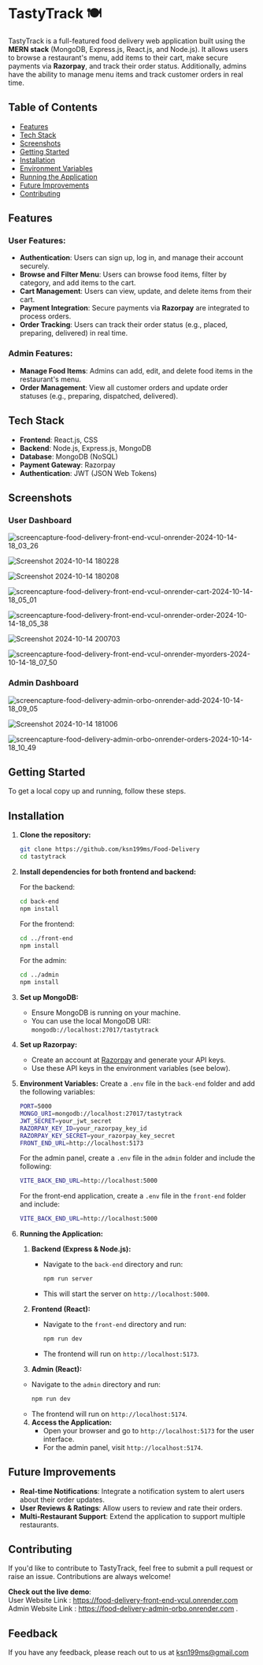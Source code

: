 # TastyTrack 🍽️

TastyTrack is a full-featured food delivery web application built using the **MERN stack** (MongoDB, Express.js, React.js, and Node.js). It allows users to browse a restaurant's menu, add items to their cart, make secure payments via **Razorpay**, and track their order status. Additionally, admins have the ability to manage menu items and track customer orders in real time.

## Table of Contents
- [Features](#features)
- [Tech Stack](#tech-stack)
- [Screenshots](#screenshots)
- [Getting Started](#getting-started)
- [Installation](#installation)
- [Environment Variables](#environment-variables)
- [Running the Application](#running-the-application)
- [Future Improvements](#future-improvements)
- [Contributing](#contributing)

## Features

### User Features:
- **Authentication**: Users can sign up, log in, and manage their account securely.
- **Browse and Filter Menu**: Users can browse food items, filter by category, and add items to the cart.
- **Cart Management**: Users can view, update, and delete items from their cart.
- **Payment Integration**: Secure payments via **Razorpay** are integrated to process orders.
- **Order Tracking**: Users can track their order status (e.g., placed, preparing, delivered) in real time.
  
### Admin Features:
- **Manage Food Items**: Admins can add, edit, and delete food items in the restaurant's menu.
- **Order Management**: View all customer orders and update order statuses (e.g., preparing, dispatched, delivered).
  
## Tech Stack
- **Frontend**: React.js, CSS
- **Backend**: Node.js, Express.js, MongoDB
- **Database**: MongoDB (NoSQL)
- **Payment Gateway**: Razorpay
- **Authentication**: JWT (JSON Web Tokens)

## Screenshots
### User Dashboard

![screencapture-food-delivery-front-end-vcul-onrender-2024-10-14-18_03_26](https://github.com/user-attachments/assets/a51a3003-c072-4c4d-b66b-7b13c90a9aab)

![Screenshot 2024-10-14 180228](https://github.com/user-attachments/assets/348a1699-7c68-4af2-a24a-0084640daae3)

![Screenshot 2024-10-14 180208](https://github.com/user-attachments/assets/1506db3b-7ed0-449e-b8c7-29fbbe724b9c)

![screencapture-food-delivery-front-end-vcul-onrender-cart-2024-10-14-18_05_01](https://github.com/user-attachments/assets/2b70e5ef-bfc2-43c9-ab56-d3b9994b9bfb)

![screencapture-food-delivery-front-end-vcul-onrender-order-2024-10-14-18_05_38](https://github.com/user-attachments/assets/d3cbcf23-f479-4cfe-8c7c-4e06ff489be2)

![Screenshot 2024-10-14 200703](https://github.com/user-attachments/assets/536f0df3-e707-4ffa-96e1-ea3b2e9336f6)

![screencapture-food-delivery-front-end-vcul-onrender-myorders-2024-10-14-18_07_50](https://github.com/user-attachments/assets/485ab029-d43a-4fed-9808-55210c5854d5)



### Admin Dashboard

![screencapture-food-delivery-admin-orbo-onrender-add-2024-10-14-18_09_05](https://github.com/user-attachments/assets/a982793b-db39-40e8-b4e7-20e8d843cbc2)

![Screenshot 2024-10-14 181006](https://github.com/user-attachments/assets/08e9b7b7-d25d-494c-87ef-07f0506f5406)

![screencapture-food-delivery-admin-orbo-onrender-orders-2024-10-14-18_10_49](https://github.com/user-attachments/assets/828ea536-6dac-42b5-81b6-b6bd021766e7)

## Getting Started

To get a local copy up and running, follow these steps.

## Installation

1. **Clone the repository:**

   ```bash
   git clone https://github.com/ksn199ms/Food-Delivery
   cd tastytrack
   ```

2. **Install dependencies for both frontend and backend:**

   For the backend:
   ```bash
   cd back-end
   npm install
   ```

   For the frontend:
   ```bash
   cd ../front-end
   npm install
   ```

   For the admin:
   ```bash
   cd ../admin
   npm install
   ```

3. **Set up MongoDB:**
   - Ensure MongoDB is running on your machine.
   - You can use the local MongoDB URI: `mongodb://localhost:27017/tastytrack`

4. **Set up Razorpay:**
   - Create an account at [Razorpay](https://razorpay.com) and generate your API keys.
   - Use these API keys in the environment variables (see below).

5. **Environment Variables:**
   Create a `.env` file in the `back-end` folder and add the following variables:

   ```bash
   PORT=5000
   MONGO_URI=mongodb://localhost:27017/tastytrack
   JWT_SECRET=your_jwt_secret
   RAZORPAY_KEY_ID=your_razorpay_key_id
   RAZORPAY_KEY_SECRET=your_razorpay_key_secret
   FRONT_END_URL=http://localhost:5173
   ```

   For the admin panel, create a `.env` file in the `admin` folder and include the following:

   ```bash
   VITE_BACK_END_URL=http://localhost:5000
   ```

   For the front-end application, create a `.env` file in the `front-end` folder and include:

   ```bash
   VITE_BACK_END_URL=http://localhost:5000
   ```

6. **Running the Application:**

   1. **Backend (Express & Node.js):**
      - Navigate to the `back-end` directory and run:
        ```bash
        npm run server
        ```
      - This will start the server on `http://localhost:5000`.


   2. **Frontend (React):**
      - Navigate to the `front-end` directory and run:
        ```bash
        npm run dev
        ```
      - The frontend will run on `http://localhost:5173`.


    3. **Admin (React):**
      - Navigate to the `admin` directory and run:
        ```bash
        npm run dev
        ```
      - The frontend will run on `http://localhost:5174`.


   4. **Access the Application:**
      - Open your browser and go to `http://localhost:5173` for the user interface.
      - For the admin panel, visit `http://localhost:5174`.






## Future Improvements

- **Real-time Notifications**: Integrate a notification system to alert users about their order updates.
- **User Reviews & Ratings**: Allow users to review and rate their orders.
- **Multi-Restaurant Support**: Extend the application to support multiple restaurants.

## Contributing

If you'd like to contribute to TastyTrack, feel free to submit a pull request or raise an issue. Contributions are always welcome!


**Check out the live demo**:  
User Website Link : https://food-delivery-front-end-vcul.onrender.com   
Admin Website Link : https://food-delivery-admin-orbo.onrender.com 
.

## Feedback

If you have any feedback, please reach out to us at ksn199ms@gmail.com


